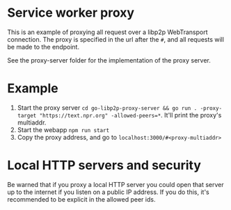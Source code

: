 # Service worker proxy

This is an example of proxying all request over a libp2p WebTransport
connection. The proxy is specified in the url after the `#`, and all requests
will be made to the endpoint.

See the proxy-server folder for the implementation of the proxy server.


# Example

1. Start the proxy server `cd go-libp2p-proxy-server && go run . -proxy-target
   "https://text.npr.org" -allowed-peers=*`. It'll print the proxy's multiaddr.
2. Start the webapp `npm run start`
3. Copy the proxy address, and go to `localhost:3000/#<proxy-multiaddr>`

# Local HTTP servers and security

Be warned that if you proxy a local HTTP server you could open that server up to
the internet if you listen on a public IP address. If you do this, it's
recommended to be explicit in the allowed peer ids.
